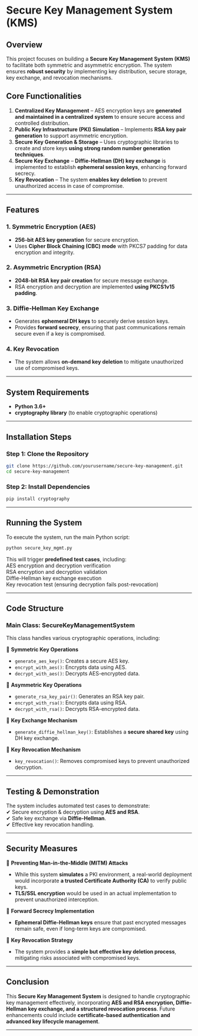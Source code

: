 # Secure Key Management System (KMS)

## Overview  
This project focuses on building a **Secure Key Management System (KMS)** to facilitate both symmetric and asymmetric encryption. The system ensures **robust security** by implementing key distribution, secure storage, key exchange, and revocation mechanisms.  

## Core Functionalities  
1. **Centralized Key Management** – AES encryption keys are **generated and maintained in a centralized system** to ensure secure access and controlled distribution.  
2. **Public Key Infrastructure (PKI) Simulation** – Implements **RSA key pair generation** to support asymmetric encryption.  
3. **Secure Key Generation & Storage** – Uses cryptographic libraries to create and store keys **using strong random number generation techniques**.  
4. **Secure Key Exchange** – **Diffie-Hellman (DH) key exchange** is implemented to establish **ephemeral session keys**, enhancing forward secrecy.  
5. **Key Revocation** – The system **enables key deletion** to prevent unauthorized access in case of compromise.  

---

## Features  

### **1. Symmetric Encryption (AES)**  
- **256-bit AES key generation** for secure encryption.  
- Uses **Cipher Block Chaining (CBC) mode** with PKCS7 padding for data encryption and integrity.  

### **2. Asymmetric Encryption (RSA)**  
- **2048-bit RSA key pair creation** for secure message exchange.  
- RSA encryption and decryption are implemented **using PKCS1v15 padding**.  

### **3. Diffie-Hellman Key Exchange**  
- Generates **ephemeral DH keys** to securely derive session keys.  
- Provides **forward secrecy**, ensuring that past communications remain secure even if a key is compromised.  

### **4. Key Revocation**  
- The system allows **on-demand key deletion** to mitigate unauthorized use of compromised keys.  

---

## System Requirements  
- **Python 3.6+**  
- **cryptography library** (to enable cryptographic operations)  

---

## Installation Steps  

### **Step 1: Clone the Repository**  
```bash
git clone https://github.com/yourusername/secure-key-management.git
cd secure-key-management
```  

### **Step 2: Install Dependencies**  
```bash
pip install cryptography
```  

---

## Running the System  

To execute the system, run the main Python script:  

```bash
python secure_key_mgmt.py
```  

This will trigger **predefined test cases**, including:  
 AES encryption and decryption verification  
 RSA encryption and decryption validation  
 Diffie-Hellman key exchange execution  
 Key revocation test (ensuring decryption fails post-revocation)  

---

## Code Structure  

### **Main Class: SecureKeyManagementSystem**  
This class handles various cryptographic operations, including:  

🔹 **Symmetric Key Operations**  
- `generate_aes_key()`: Creates a secure AES key.  
- `encrypt_with_aes()`: Encrypts data using AES.  
- `decrypt_with_aes()`: Decrypts AES-encrypted data.  

🔹 **Asymmetric Key Operations**  
- `generate_rsa_key_pair()`: Generates an RSA key pair.  
- `encrypt_with_rsa()`: Encrypts data using RSA.  
- `decrypt_with_rsa()`: Decrypts RSA-encrypted data.  

🔹 **Key Exchange Mechanism**  
- `generate_diffie_hellman_key()`: Establishes a **secure shared key** using DH key exchange.  

🔹 **Key Revocation Mechanism**  
- `key_revocation()`: Removes compromised keys to prevent unauthorized decryption.  

---

## Testing & Demonstration  

The system includes automated test cases to demonstrate:  
✔ Secure encryption & decryption using **AES and RSA**.  
✔ Safe key exchange via **Diffie-Hellman**.  
✔ Effective key revocation handling.  

---

## Security Measures  

🔹 **Preventing Man-in-the-Middle (MITM) Attacks**  
- While this system **simulates** a PKI environment, a real-world deployment would incorporate **a trusted Certificate Authority (CA)** to verify public keys.  
- **TLS/SSL encryption** would be used in an actual implementation to prevent unauthorized interception.  

🔹 **Forward Secrecy Implementation**  
- **Ephemeral Diffie-Hellman keys** ensure that past encrypted messages remain safe, even if long-term keys are compromised.  

🔹 **Key Revocation Strategy**  
- The system provides a **simple but effective key deletion process**, mitigating risks associated with compromised keys.  

---

## Conclusion  
This **Secure Key Management System** is designed to handle cryptographic key management effectively, incorporating **AES and RSA encryption, Diffie-Hellman key exchange, and a structured revocation process**. Future enhancements could include **certificate-based authentication and advanced key lifecycle management**.  

---
